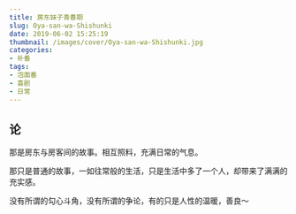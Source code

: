 ```yaml
---
title: 房东妹子青春期
slug: Oya-san-wa-Shishunki
date: 2019-06-02 15:25:19
thumbnail: /images/cover/Oya-san-wa-Shishunki.jpg
categories:
- 补番
tags:
- 泡面番
- 喜剧
- 日常
---
```


## 论
那是房东与房客间的故事。相互照料，充满日常的气息。

那只是普通的故事，一如往常般的生活，只是生活中多了一个人，却带来了满满的充实感。

没有所谓的勾心斗角，没有所谓的争论，有的只是人性的温暖，善良～
